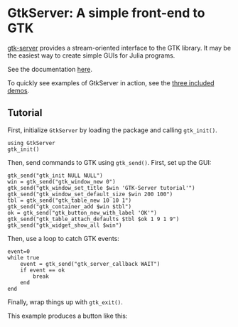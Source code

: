 GtkServer: A simple front-end to GTK
====================================

[gtk-server](https://www.gtk-server.org/) provides a stream-oriented interface to the GTK library. It may be the easiest way to create simple GUIs for Julia programs.

See the documentation [here]().

To quickly see examples of GtkServer in action, see the [three included demos]().

Tutorial
--------

First, initialize `GtkServer` by loading the package and calling `gtk_init()`.

```
using GtkServer
gtk_init()
```

Then, send commands to GTK using `gtk_send()`. First, set up the GUI:

```
gtk_send("gtk_init NULL NULL")
win = gtk_send("gtk_window_new 0")
gtk_send("gtk_window_set_title $win 'GTK-Server tutorial'")
gtk_send("gtk_window_set_default_size $win 200 100")
tbl = gtk_send("gtk_table_new 10 10 1")
gtk_send("gtk_container_add $win $tbl")
ok = gtk_send("gtk_button_new_with_label 'OK'")
gtk_send("gtk_table_attach_defaults $tbl $ok 1 9 1 9")
gtk_send("gtk_widget_show_all $win")
```

Then, use a loop to catch GTK events:

```
event=0
while true
    event = gtk_send("gtk_server_callback WAIT")
    if event == ok
        break
    end
end
```

Finally, wrap things up with `gtk_exit()`.

This example produces a button like this:


